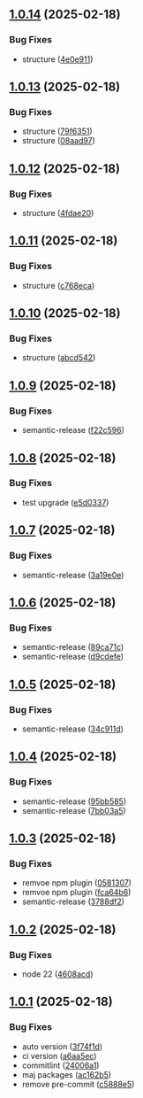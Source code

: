 ## [1.0.14](https://github.com/Actunime/typescript-config/compare/v1.0.13...v1.0.14) (2025-02-18)


### Bug Fixes

* structure ([4e0e911](https://github.com/Actunime/typescript-config/commit/4e0e91149e8f6d834f5d776865f5c258ed611ab5))

## [1.0.13](https://github.com/Actunime/typescript-config/compare/v1.0.12...v1.0.13) (2025-02-18)


### Bug Fixes

* structure ([79f6351](https://github.com/Actunime/typescript-config/commit/79f6351252c93c44b0eb339ecadde3763a115e4d))
* structure ([08aad97](https://github.com/Actunime/typescript-config/commit/08aad97ef650db962c6e430e5fba7df840bf5a16))

## [1.0.12](https://github.com/Actunime/typescript-config/compare/v1.0.11...v1.0.12) (2025-02-18)


### Bug Fixes

* structure ([4fdae20](https://github.com/Actunime/typescript-config/commit/4fdae2079c299900065d67d17f51439786089415))

## [1.0.11](https://github.com/Actunime/typescript-config/compare/v1.0.10...v1.0.11) (2025-02-18)


### Bug Fixes

* structure ([c768eca](https://github.com/Actunime/typescript-config/commit/c768eca88660e3f645fc49a02e49a681e3d520f7))

## [1.0.10](https://github.com/Actunime/typescript-config/compare/v1.0.9...v1.0.10) (2025-02-18)


### Bug Fixes

* structure ([abcd542](https://github.com/Actunime/typescript-config/commit/abcd542ab872c1cea7d5534b11c7aadd586d2524))

## [1.0.9](https://github.com/Actunime/typescript-config/compare/v1.0.8...v1.0.9) (2025-02-18)


### Bug Fixes

* semantic-release ([f22c596](https://github.com/Actunime/typescript-config/commit/f22c596157bf9b6226a6eff6e14e2abf9fa912c6))

## [1.0.8](https://github.com/Actunime/typescript-config/compare/v1.0.7...v1.0.8) (2025-02-18)


### Bug Fixes

* test upgrade ([e5d0337](https://github.com/Actunime/typescript-config/commit/e5d0337676f216a685837cd02a43c56a48825299))

## [1.0.7](https://github.com/Actunime/typescript-config/compare/v1.0.6...v1.0.7) (2025-02-18)


### Bug Fixes

* semantic-release ([3a19e0e](https://github.com/Actunime/typescript-config/commit/3a19e0ee4c765945c01d68c7888327a1940b5da2))

## [1.0.6](https://github.com/Actunime/typescript-config/compare/v1.0.5...v1.0.6) (2025-02-18)


### Bug Fixes

* semantic-release ([89ca71c](https://github.com/Actunime/typescript-config/commit/89ca71c6a3288e53618b7983a013d5af6de10775))
* semantic-release ([d9cdefe](https://github.com/Actunime/typescript-config/commit/d9cdefe510c1d9382fe7f8c7b9c2e013db27459b))

## [1.0.5](https://github.com/Actunime/typescript-config/compare/v1.0.4...v1.0.5) (2025-02-18)


### Bug Fixes

* semantic-release ([34c911d](https://github.com/Actunime/typescript-config/commit/34c911d0f35bad1952a8da6e2709e0fb13a39f56))

## [1.0.4](https://github.com/Actunime/typescript-config/compare/v1.0.3...v1.0.4) (2025-02-18)


### Bug Fixes

* semantic-release ([95bb585](https://github.com/Actunime/typescript-config/commit/95bb585cec37d37fd4b190f7683a123ab415e949))
* semantic-release ([7bb03a5](https://github.com/Actunime/typescript-config/commit/7bb03a557f99248009a50945793dbb84fbf2c7e4))

## [1.0.3](https://github.com/Actunime/typescript-config/compare/v1.0.2...v1.0.3) (2025-02-18)


### Bug Fixes

* remvoe npm plugin ([0581307](https://github.com/Actunime/typescript-config/commit/05813074abe65ff28b3c7a5b43cf0bd4b6dc4114))
* remvoe npm plugin ([fca64b6](https://github.com/Actunime/typescript-config/commit/fca64b63058b7ce86c66223ce2ab779665a562f5))
* semantic-release ([3788df2](https://github.com/Actunime/typescript-config/commit/3788df2d2babaa5f61000856568699d766312450))

## [1.0.2](https://github.com/Actunime/typescript-config/compare/v1.0.1...v1.0.2) (2025-02-18)


### Bug Fixes

* node 22 ([4608acd](https://github.com/Actunime/typescript-config/commit/4608acdf66d828e8c2a6d94c960b661d227b7876))

## [1.0.1](https://github.com/Actunime/typescript-config/compare/v1.0.0...v1.0.1) (2025-02-18)


### Bug Fixes

* auto version ([3f74f1d](https://github.com/Actunime/typescript-config/commit/3f74f1de0d2028e389590f578bd6f69c5d48f4d0))
* ci version ([a6aa5ec](https://github.com/Actunime/typescript-config/commit/a6aa5ec44223f41a1d76c31d9befa811e56ae268))
* commitlint ([24006a1](https://github.com/Actunime/typescript-config/commit/24006a1923f6af566ffb5a1b29c66114c38214b5))
* maj packages ([ac162b5](https://github.com/Actunime/typescript-config/commit/ac162b501ac36f1fe651b644044d90c903fa07e2))
* remove pre-commit ([c5888e5](https://github.com/Actunime/typescript-config/commit/c5888e519c347fe4fe0e4f9cff18d2f9edcd0c37))
